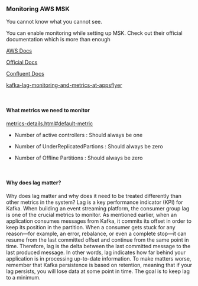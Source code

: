 ### Monitoring AWS MSK
You cannot know what you cannot see.

You can enable monitoring while setting up MSK. Check out their official documentation 
which is more than enough

[AWS Docs](https://docs.aws.amazon.com/msk/latest/developerguide/monitoring.html)

[Official Docs](https://kafka.apache.org/documentation/#monitoring)

[Confluent Docs](https://docs.confluent.io/platform/current/kafka/monitoring.html)

[kafka-lag-monitoring-and-metrics-at-appsflyer](https://www.confluent.io/blog/kafka-lag-monitoring-and-metrics-at-appsflyer/)

<br>

#### What metrics we need to monitor

[metrics-details.html#default-metric](https://docs.aws.amazon.com/msk/latest/developerguide/metrics-details.html#default-metrics)

- Number of active controllers : Should always be one

- Number of UnderReplicatedPartions : Should always be zero

- Number of Offline Partitions : Should always be zero



<br>

#### Why does lag matter?
Why does lag matter and why does it need to be treated differently than other metrics in the system?
Lag is a key performance indicator (KPI) for Kafka. When building an event streaming platform, the consumer group lag is one of the crucial metrics to monitor.
As mentioned earlier, when an application consumes messages from Kafka, it commits its offset in order to keep its position in the partition. When a consumer gets stuck for any reason—for example, an error, rebalance, or even a complete stop—it can resume from the last committed offset and continue from the same point in time.
Therefore, lag is the delta between the last committed message to the last produced message. In other words, lag indicates how far behind your application is in processing up-to-date information.
To make matters worse, remember that Kafka persistence is based on retention, meaning that if your lag persists, you will lose data at some point in time. The goal is to keep lag to a minimum.

